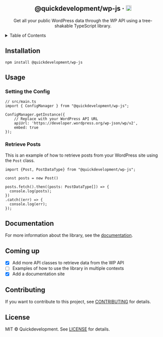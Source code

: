 <div align="center">
<h2>@quickdevelopment/wp-js &middot; <a href="https://badge.fury.io/js/@quickdevelopment%2Fwp-js"><img src="https://badge.fury.io/js/@quickdevelopment%2Fwp-js.svg" alt="npm version" height="18"></a></h2>
  <p align="center">
    Get all your public WordPress data through the WP API using a tree-shakable TypeScript library.
  </p>
</div>

<details>
  <summary>Table of Contents</summary>
  <ol>
    <li><a href="#installation">Installation</a></li>
    <li><a href="#usage">Usage</a></li>
    <li><a href="#coming-up">Coming up</a></li>
    <li><a href="#contributing">Contributing</a></li>
    <li><a href="#license">License</a></li>
  </ol>
</details>

## Installation
```
npm install @quickdevelopment/wp-js
```

## Usage

### Setting the Config
```
// src/main.ts
import { ConfigManager } from "@quickdevelopment/wp-js";

ConfigManager.getInstance({
    // Replace with your WordPress API URL
    apiUrl: 'https://developer.wordpress.org/wp-json/wp/v2',
    embed: true
});
```

### Retrieve Posts
This is an example of how to retrieve posts from your WordPress site using the `Post` class.
```
import {Post, PostDataType} from "@quickdevelopment/wp-js";

const posts = new Post()

posts.fetch().then((posts: PostDataType[]) => {
  console.log(posts);
})
.catch((err) => {
  console.log(err);
});
```

## Documentation
For more information about the library, see the [documentation](https://quickdevelopment.github.io/wp-js/).

## Coming up
- [x] Add more API classes to retrieve data from the WP API
- [ ] Examples of how to use the library in multiple contexts
- [x] Add a documentation site

## Contributing
If you want to contribute to this project, see [CONTRIBUTING](CONTRIBUTING) for details.

## License
MIT © Quickdevelopment. See [LICENSE](LICENSE) for details.


[coveralls-image]:https://coveralls.io/repos/github/quickdevelopment/wp-js/badge.svg?branch=main
[coveralls-url]:https://coveralls.io/github/quickdevelopment/wp-js?branch=main